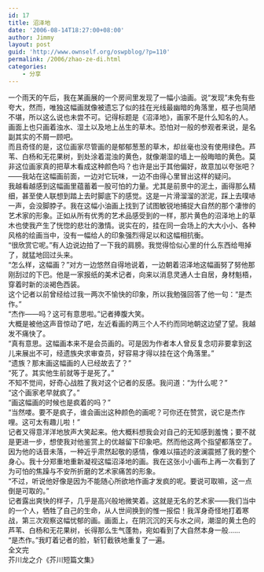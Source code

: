 ```yaml
---
id: 17
title: 沼泽地
date: '2006-08-14T18:27:00+08:00'
author: Jimmy
layout: post
guid: 'http://www.ownself.org/oswpblog/?p=110'
permalink: /2006/zhao-ze-di.html
categories:
    - 分享
---
```


 一个雨天的午后，我在某画展的一个房间里发现了一幅小油画。说“发现”未免有些夸大，然而，唯独这幅画就像被遗忘了似的挂在光线最幽暗的角落里，框子也简陋不堪，所以这么说也未尝不可。记得标题是《沼泽地》，画家不是什么知名的人。画面上也只画着浊水、湿土以及地上丛生的草木。恐怕对一般的参观者来说，是名副其实的不屑一顾吧。   
 而且奇怪的是，这位画家尽管画的是郁郁葱葱的草木，却丝毫也没有使用绿色。芦苇、白杨和无花果树，到处涂着混浊的黄色，就像潮湿的墙上一般晦暗的黄色。莫非这位画家真的把草木看成这种颜色吗？也许是出于其他偏好，故意加以夸张吧？——我站在这幅画前面，一边对它玩味，一边不由得心里冒出这样的疑问。   
 我越看越感到这幅画里蕴蓄着一股可怕的力量。尤其是前景中的泥土，画得那么精细，甚至使人联想到踏上去时脚底下的感觉。这是一片滑溜溜的淤泥，踩上去噗哧一声，会没脚脖子。我在这幅小油画上找到了试图敏锐地捕捉大自然的那个凄惨的艺术家的形象。正如从所有优秀的艺术品感受到的一样，那片黄色的沼泽地上的草木也使我产生了恍惚的悲壮的激情。说实在的，挂在同一会场上的大大小小、各种风格的绘画当中，没有一幅给人的印象强烈得足以和这幅相抗衡。   
 “很欣赏它呢。”有人边说边拍了一下我的肩膀。我觉得恰似心里的什么东西给甩掉了，就猛地回过头来。   
 “怎么样，这幅画？”对方一边悠然自得地说着，一边朝着沼泽地这幅画努了努他那刚刮过的下巴。他是一家报纸的美术记者，向来以消息灵通人士自居，身材魁梧，穿着时新的淡褐色西装。   
 这个记者以前曾经给过我一两次不愉快的印象，所以我勉强回答了他一句：“是杰作。”   
 “杰作——吗？这可有意思啦。”记者捧腹大笑。   
 大概是被他这声音惊动了吧，左近看画的两三个人不约而同地朝这边望了望。我越发不痛快了。   
 “真有意思。这幅画本来不是会员画的。可是因为作者本人曾反复念叨非要拿到这儿来展出不可，经遗族央求审查员，好容易才得以挂在这个角落里。”   
 “遗族？那末画这幅画的人已经故去了？”   
 “死了。其实他生前就等于是死了。”   
 不知不觉间，好奇心战胜了我对这个记者的反感。我问道：“为什么呢？”   
 “这个画家老早就疯了。”   
 “画这幅画的时候也是疯着的吗？”   
 “当然喽。要不是疯子，谁会画出这种颜色的画呢？可你还在赞赏，说它是杰作哩。这可太有趣儿啦！”   
 记者又得意洋洋地放声大笑起来。他大概料想我会对自己的无知感到羞愧；要不就是更进一步，想使我对他鉴赏上的优越留下印象吧。然而他这两个指望都落空了。因为他的话音未落，一种近乎肃然起敬的感情，像难以描述的波澜震撼了我的整个身心。我十分郑重地重新凝视这幅沼泽地的画。我在这张小小画布上再一次看到了为可怕的焦躁与不安所折磨的艺术家痛苦的形象。   
 “不过，听说他好像是因为不能随心所欲地作画才发疯的呢。要说可取嘛，这一点倒是可取的。”   
 记者露出爽快的样子，几乎是高兴般地微笑着。这就是无名的艺术家——我们当中的一个人，牺牲了自己的生命，从人世间换到的惟一报偿！我浑身奇怪地打着寒战，第三次观察这幅忧郁的画。画面上，在阴沉沉的天与水之间，潮湿的黄土色的芦苇、白杨和无花果树，长得那么生气蓬勃，宛如看到了大自然本身一般……   
 “是杰作。”我盯着记者的脸，斩钉截铁地重复了一遍。   
 全文完   
 芥川龙之介《芥川短篇文集》